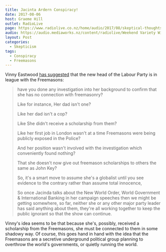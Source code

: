 ```yaml
---
title: Jacinta Ardern Conspiracy!
date: 2017-08-06
host: Graeme Hill
outlet: RadioLive
page: https://www.radiolive.co.nz/home/audio/2017/08/skeptical-thoughts-with-mark-honeychurch.html
audio: https://audio.mediaworks.nz/content/radiolive/Weekend Variety Wireless/August17/06_08_17_Skeptical.mp3
layout: Post
categories:
  - Skepticism
tags:
  - Conspiracy
  - Freemasons
---
```


Vinny Eastwood [has suggested](https://www.facebook.com/VinnyEastwoodShow/photos/a.548975021804450.1073741825.205204582848164/1354741621227782/?type=3&theater) that the new head of the Labour Party is in league with the Freemasons:

<!-- more -->

> have you done any investigation into her background to confirm that she has no connection with freemasonry?
>
> Like for instance, Her dad isn't one?
>
> Like her dad isn't a cop?
>
> Like She didn't receive a scholarship from them?
>
> Like her first job in London wasn't at a time Freemasons were being publicly exposed in the Police?
>
> And her position wasn't involved with the investigation which conveniently found nothing?
>
> That she doesn't now give out freemason scholarships to others the same as John Key?
>
> So, it's a smart move to assume she's a globalist until you see evidence to the contrary rather than assume total innocence,
>
> So once Jacinda talks about the New World Order, World Government & International Banking in her campaign speeches then we might be getting somewhere, so far, neither she or any other major party leader has said anything about them, they're all working together to keep the public ignorant so that the show can continue.

Vinny's idea seems to be that because she's, possibly, received a scholarship from the Freemasons, she must be connected to them in some shadowy way. Of course, this goes hand in hand with the idea that the Freemasons are a secretive underground political group planning to overthrow the world's governments, or quietly running the world.
